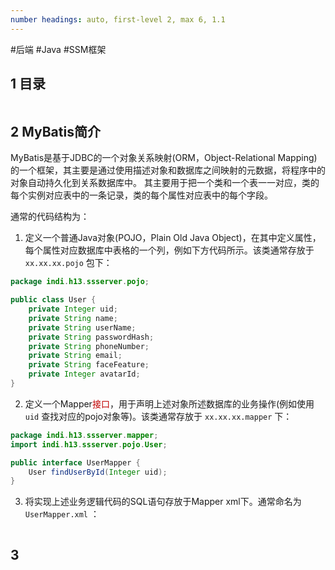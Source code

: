 ```yaml
---
number headings: auto, first-level 2, max 6, 1.1
---
```

#后端 #Java #SSM框架

## 1 目录

```toc
```

## 2 MyBatis简介

MyBatis是基于JDBC的一个对象关系映射(ORM，Object-Relational Mapping)的一个框架，其主要是通过使用描述对象和数据库之间映射的元数据，将程序中的对象自动持久化到关系数据库中。
其主要用于把一个类和一个表一一对应，类的每个实例对应表中的一条记录，类的每个属性对应表中的每个字段。

通常的代码结构为：
1. 定义一个普通Java对象(POJO，Plain Old Java Object)，在其中定义属性，每个属性对应数据库中表格的一个列，例如下方代码所示。该类通常存放于 `xx.xx.xx.pojo` 包下：
```Java
package indi.h13.ssserver.pojo;  

public class User {  
    private Integer uid;  
    private String name;  
    private String userName;  
    private String passwordHash;  
    private String phoneNumber;  
    private String email;  
    private String faceFeature;  
    private Integer avatarId;  
}
```
2. 定义一个Mapper<font color="#c00000">接口</font>，用于声明上述对象所述数据库的业务操作(例如使用 `uid` 查找对应的pojo对象等)。该类通常存放于 `xx.xx.xx.mapper` 下：
```Java
package indi.h13.ssserver.mapper;  
import indi.h13.ssserver.pojo.User;

public interface UserMapper {
    User findUserById(Integer uid);
}
```
3. 将实现上述业务逻辑代码的SQL语句存放于Mapper xml下。通常命名为 `UserMapper.xml` ：
```xml

```

## 3 




